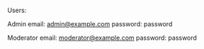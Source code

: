 Users:

Admin
email: admin@example.com
password: password

Moderator
email: moderator@example.com
password: password